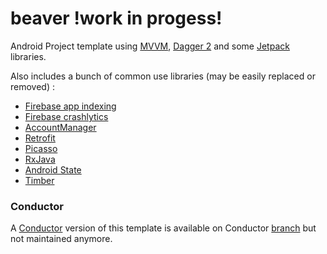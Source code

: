 # beaver !work in progess!

Android Project template using [MVVM](https://developer.android.com/topic/libraries/architecture/index.html), [Dagger 2](https://github.com/google/dagger) and some [Jetpack](https://developer.android.com/jetpack/) libraries.

Also includes a bunch of common use libraries (may be easily replaced or removed) :
- [Firebase app indexing](https://firebase.google.com/docs/app-indexing/)
- [Firebase crashlytics](https://firebase.google.com/docs/crashlytics/)
- [AccountManager](https://developer.android.com/reference/android/accounts/AccountManager.html)
- [Retrofit](https://github.com/square/retrofit)
- [Picasso](https://github.com/square/picasso)
- [RxJava](https://github.com/ReactiveX/RxJava)
- [Android State](https://github.com/evernote/android-state)
- [Timber](https://github.com/JakeWharton/timber)

### Conductor

A [Conductor](https://github.com/bluelinelabs/Conductor) version of this template is available on Conductor [branch](https://github.com/SamYStudiO/beaver/tree/conductor) but not maintained anymore.
